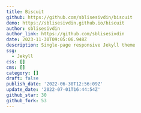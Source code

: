 ```yaml
---
title: Biscuit
github: https://github.com/sblisesivdin/biscuit
demo: https://sblisesivdin.github.io/biscuit
author: sblisesivdin
author_link: https://github.com/sblisesivdin
date: 2023-11-30T09:05:06.948Z
description: Single-page responsive Jekyll theme
ssg:
  - Jekyll
css: []
cms: []
category: []
draft: false
publish_date: '2022-06-30T12:56:09Z'
update_date: '2022-07-01T16:44:54Z'
github_star: 30
github_fork: 53
---
```

